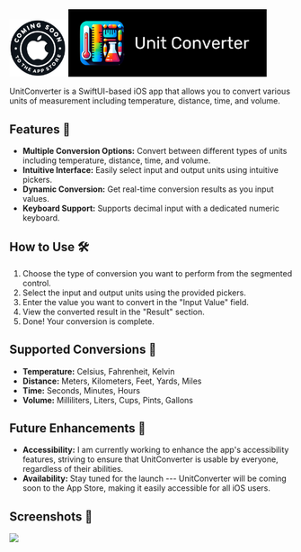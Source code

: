<img src="https://github.com/bashubb/ScrollSampler-MacOS-version/blob/main/comming_soon_appSTOREICON.png" width="20%">

<img src="https://github.com/bashubb/Unit-Converter/blob/main/Unit%20Converter.png" width="70%">

UnitConverter is a SwiftUI-based iOS app that allows you to convert various units of measurement including temperature, distance, time, and volume.

Features 🚀
-----------

-   **Multiple Conversion Options:** Convert between different types of units including temperature, distance, time, and volume.
-   **Intuitive Interface:** Easily select input and output units using intuitive pickers.
-   **Dynamic Conversion:** Get real-time conversion results as you input values.
-   **Keyboard Support:** Supports decimal input with a dedicated numeric keyboard.

How to Use 🛠️
--------------

1.  Choose the type of conversion you want to perform from the segmented control.
2.  Select the input and output units using the provided pickers.
3.  Enter the value you want to convert in the "Input Value" field.
4.  View the converted result in the "Result" section.
5.  Done! Your conversion is complete.

Supported Conversions 🔄
------------------------

-   **Temperature:** Celsius, Fahrenheit, Kelvin
-   **Distance:** Meters, Kilometers, Feet, Yards, Miles
-   **Time:** Seconds, Minutes, Hours
-   **Volume:** Milliliters, Liters, Cups, Pints, Gallons

Future Enhancements 🔮
----------------------

-   **Accessibility:** I am currently working to enhance the app's accessibility features, striving to ensure that UnitConverter is usable by everyone, regardless of their abilities.
-   **Availability:** Stay tuned for the launch --- UnitConverter will be coming soon to the App Store, making it easily accessible for all iOS users.

Screenshots 📸
--------------

<img src="https://github.com/bashubb/Unit-Converter/blob/main/UnitConverter_preview.gif">

